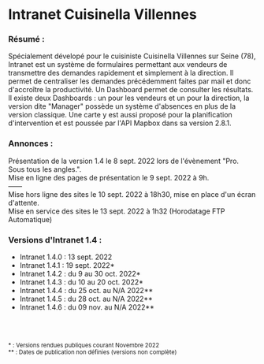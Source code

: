 # Intranet Cuisinella Villennes
### Résumé : 
Spécialement dévelopé pour le cuisiniste Cuisinella Villennes sur Seine (78), Intranet est un système de formulaires permettant aux vendeurs de transmettre des demandes rapidement et simplement à la direction. Il permet de centraliser les demandes précédemment faites par mail et donc d'accroître la productivité. Un Dashboard permet de consulter les résultats.<br>
Il existe deux Dashboards : un pour les vendeurs et un pour la direction, la version dite "Manager" possède un système d'absences en plus de la version classique. Une carte y est aussi proposé pour la planification d'intervention et est poussée par l'API Mapbox dans sa version 2.8.1.

### Annonces : <br>
Présentation de la version 1.4 le 8 sept. 2022 lors de l'évènement "Pro. Sous tous les angles.". <br>
Mise en ligne des pages de présentation le 9 sept. 2022 à 9h. <br>
—— <br>
Mise hors ligne des sites le 10 sept. 2022 à 18h30, mise en place d'un écran d'attente. <br>
Mise en service des sites le 13 sept. 2022 à 1h32 (Horodatage FTP Automatique) <br>

### Versions d'Intranet 1.4 : 
- Intranet 1.4.0 : 13 sept. 2022
- Intranet 1.4.1 : 19 sept. 2022*
- Intranet 1.4.2 : du 9 au 30 oct. 2022*
- Intranet 1.4.3 : du 10 au 20 oct. 2022*
- Intranet 1.4.4 : du 25 oct. au N/A 2022**
- Intranet 1.4.5 : du 28 oct. au N/A 2022**
- Intranet 1.4.6 : du 09 nov. au N/A 2022**

<br><br>

<sup>
  * : Versions rendues publiques courant Novembre 2022 <br>
  ** : Dates de publication non définies (versions non complète)
</sup>
